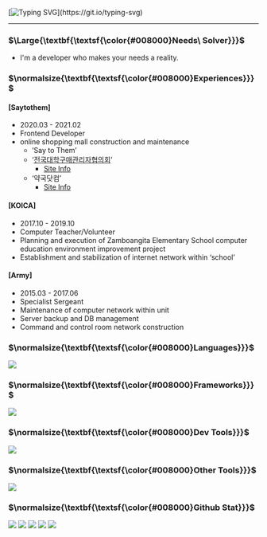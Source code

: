[![Typing SVG](https://readme-typing-svg.herokuapp.com?font=roboto&weight=800&size=25&pause=1000&color=008000&vCenter=true&width=500&lines=%F0%9F%8C%BB+Hello.+I'm+a+Needs+Solver.)](https://git.io/typing-svg)

<hr/>

### <p>$\Large{\textbf{\textsf{\color{#008000}Needs\ Solver}}}$</p>

- I'm a developer who makes your needs a reality.

### <p>$\normalsize{\textbf{\textsf{\color{#008000}Experiences}}}$</p>

#### [Saytothem]

- 2020.03 - 2021.02
- Frontend Developer
- online shopping mall construction and maintenance
  - ‘Say to Them’
  - ‘[전국대학구매관리자협의회](http://kcuppmmall.kr/)’
    - [Site Info](https://www.notion.so/68a681ce53904b1b9148897c931eb34a?pvs=21)
  - ‘약국닷컴’
    - [Site Info](https://www.notion.so/8a43bffd223442e4aac396c541ac6a17?pvs=21)

#### [KOICA]

- 2017.10 - 2019.10
- Computer Teacher/Volunteer
- Planning and execution of Zamboangita Elementary School computer education environment improvement project
- Establishment and stabilization of internet network within ‘school’

#### [Army]

- 2015.03 - 2017.06
- Specialist Sergeant
- Maintenance of computer network within unit
- Server backup and DB management
- Command and control room network construction

### <p>$\normalsize{\textbf{\textsf{\color{#008000}Languages}}}$</p>

<p>
  <a href="https://skillicons.dev">
    <img src="https://skillicons.dev/icons?i=js,ts,py,c,cpp,php,nodejs"/>
  </a>
</p>

### <p>$\normalsize{\textbf{\textsf{\color{#008000}Frameworks}}}$</p>

<p>
  <a href="https://skillicons.dev">
    <img src="https://skillicons.dev/icons?i=react,electron,next,pytorch,tensorflow,scikitlearn,flask,fastapi,selenium"/>
   </a>
</p>

### <p>$\normalsize{\textbf{\textsf{\color{#008000}Dev Tools}}}$</p>

<p>
  <a href="https://skillicons.dev">
    <img src="https://skillicons.dev/icons?i=mysql,mongodb,firebase,prisma,git,githubactions,linux,vscode,atom,anaconda"/>
  </a>
</p>

### <p>$\normalsize{\textbf{\textsf{\color{#008000}Other Tools}}}$</p>

<p>
  <a href="https://skillicons.dev">
    <img src="https://skillicons.dev/icons?i=notion,figma,xd,sketchup,pr"/>
  </a>
</p>

### <p>$\normalsize{\textbf{\textsf{\color{#008000}Github Stat}}}$</p>

![](http://github-profile-summary-cards.vercel.app/api/cards/profile-details?username=sangyeonglee353&theme=github_dark)
![](http://github-profile-summary-cards.vercel.app/api/cards/repos-per-language?username=sangyeonglee353&theme=github_dark&exclude=Jupyter%20Notebook)
![](http://github-profile-summary-cards.vercel.app/api/cards/most-commit-language?username=sangyeonglee353&theme=github_dark&exclude=Jupyter%20Notebook)
![](http://github-profile-summary-cards.vercel.app/api/cards/stats?username=sangyeonglee353&theme=github_dark)
![](http://github-profile-summary-cards.vercel.app/api/cards/productive-time?username=sangyeonglee353&theme=github_dark&utcOffset=8)

<!-- ### 📍 My stats

[![PatienceLee GitHub stats](https://github-readme-stats.vercel.app/api?username=sangyeonglee353&show_icons=true&theme=algolia&custom_title=PatienceLee%20GitHub%20stats)](https://github.com/anuraghazra/github-readme-stats) -->

<!--[![Solved.ac 프로필](http://mazassumnida.wtf/api/v2/generate_badge?boj=leesy353)](https://solved.ac/leesy353)

![Top Langs](https://github-readme-stats.vercel.app/api/top-langs/?username=sangyeonglee353&layout=compact&theme=tokyonight)-->
